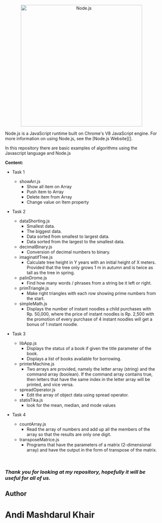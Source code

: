 <p align="center">
  <a href="https://nodejs.org/">
    <img
      alt="Node.js"
      src="https://nodejs.org/static/images/logo-light.svg"
      width="400"
    />
  </a>
</p>

Node.js is a JavaScript runtime built on Chrome's V8 JavaScript engine. For
more information on using Node.js, see the [Node.js Website][].

<!-- Dalam repository ini terdapat contoh-contoh dasar algoritma menggunakan bahasa javascript -->
In this repository there are basic examples of algorithms using the Javascript language and Node.js

**Content:**

* Task 1
    * showArr.js
        * Show all item on Array
        * Push item to Array 
        * Delete item from Array
        * Change value on Item property

* Task 2
    * dataShorting.js
        * Smallest data.
        * The biggest data.
        * Data sorted from smallest to largest data.
        * Data sorted from the largest to the smallest data.
    * decimalBinary.js
        * Conversion of decimal numbers to binary.
    * imaginatifTree.js
        * Calculate tree height in Y years with an initial height of X meters. Provided that the tree only grows 1 m in autumn and is twice as tall as the tree in spring.
    * palinDrome.js
        * Find how many words / phrases from a string be it left or right.
    * primTriangle.js
        * Make right triangles with each row showing prime numbers from the start.
    * simpleMath.js
        * Displays the number of instant noodles a child purchases with Rp. 50,000, where the price of instant noodles is Rp. 2,500 with the promotion of every purchase of 4 instant noodles will get a bonus of 1 instant noodle.
* Task 3
    * libApp.js
        * Displays the status of a book if given the title parameter of the book.
        * Displays a list of books available for borrowing.
    * printerMachine.js
        * Two arrays are provided, namely the letter array (string) and the command array (boolean). If the command array contains true, then letters that have the same index in the letter array will be printed, and vice versa.
    * spreadOperator.js
        * Edit the array of object data using spread operator.
    * statisTika.js
        * look for the mean, median, and mode values
* Task 4
    * countArray.js
        * Read the array of numbers and add up all the members of the array so that the results are only one digit.
    * transposeMatrice.js
        * Programs that have the parameters of a matrix (2-dimensional array) and have the output in the form of transpose of the matrix.

<br>
<i><h3>
Thank you for looking at my repository, hopefully it will be useful for all of us.
</h3></i>        
<h2> Author </h2>
<h1> Andi Mashdarul Khair </h1>

